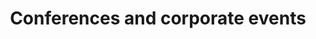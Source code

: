 ---
layout: "pages/konference.njk"

title: 'Conferences and corporate events'
description: 'Representative environment of Chateau Orlice. Modern technology, professional service and the peace of the Orlické Mountains for your corporate event.'
permalink: 'en/konference/'

eleventyNavigation:
  key: Conferences and corporate events
  order: 550


landing:
  breadcrumbsHome: Home
  breadcrumbsCurrent: Conferences and corporate events

  heading: Facilities for<br>corporate events

  mouseIconAlt: Computer mouse icon

  imageUrl: /assets/images/conferences/conferences-1.jpg
  imageAtl: Conference hall at Chateau Orlice


conferences:
  topper: Conferences and corporate events
  heading: Combine work with an exceptional environment

  imageUrl: /assets/images/conferences/conferences-2.jpg
  imageAlt: Conference hall at Chateau Orlice

  paragraphs:
    - text: Combine important work moments with an exceptional environment. Chateau Orlice offers the ideal setting for conferences, training sessions, and corporate meetings – in historic halls with modern equipment, surrounded by the tranquility of nature and first-class care.

    - text: We treat every event individually. Whether you are planning a formal conference or informal team building, we will help you prepare an event that will impress. You will have access to 3 conference rooms with a capacity of up to 120 people, 23 comfortable rooms for up to 70 participants, and a personal event manager who will ensure that everything runs smoothly from start to finish.

  specification:
    - text: Wi-Fi

      iconUrl: /assets/svgs/rooms/wifi.svg
      iconAlt: Wi-Fi icon

    - text: Data projector and screen

      iconUrl: /assets/svgs/conferences/projector.svg
      iconAlt: Data projector icon

    - text: Sound system

      iconUrl: /assets/svgs/conferences/speaker.svg
      iconAlt: Speaker icon
    
    - text: Plasma TV

      iconUrl: /assets/svgs/rooms/tv.svg
      iconAlt: TV icon

    - text: Laptop

      iconUrl: /assets/svgs/conferences/laptop.svg
      iconAlt: Laptop icon

    - text: Business services

      iconUrl: /assets/svgs/conferences/person-workspace.svg
      iconAlt: Workspace icon


serviceInfo:
  heading: Complete facilities for your corporate event
  text: Are you planning a training session, conference, or team building event? At Chateau Orlice, you have everything you need within reach. We offer accommodation for up to 70 people, modern conference rooms, first-class catering, and relaxation areas, including a wellness center, a medieval tavern, and a terrace by the pond. Your event will be not only effective but also enjoyable.

  items:
    - title: Catering

      imageUrl: /assets/images/conferences/services/catering.jpg
      imageAlt: Catering at Chateau Orlice

    - title: Accommodation

      imageUrl: /assets/images/rooms/room-307.jpg
      imageAlt: Room number 307 at Chateau Orlice

    - title: Wellness

      imageUrl: /assets/images/wellness/equipment/whirpool.jpg
      imageAlt: Whirlpool in the wellness at Chateau Orlice

  backgroundAlt: Background with Chateau Orlice graphics


contactForm:
  topper: Enquiry form
  heading: Non-binding inquiry

  firstName: First
  lastName: Last
  email: Email
  phone: Phone
  yourMessage: Your message

  bySendingYouAgreeWith: By submitting, you agree to the
  privacyPolicy: processing of your personal data

  submit: Send
---